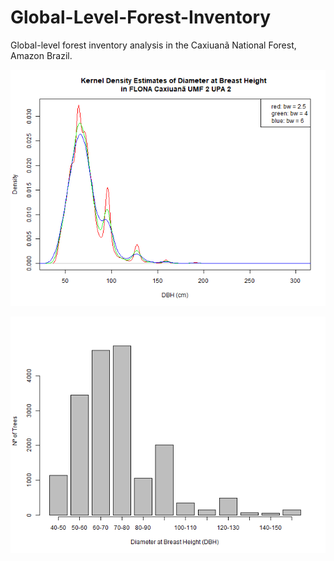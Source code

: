 # Global-Level-Forest-Inventory
Global-level forest inventory analysis in the Caxiuanã National Forest, Amazon Brazil.

![Kernel density estimation](https://github.com/rcflorestal/Global-Level-Forest-Inventory/blob/main/output/densityKernelDBH.png)

![DBH Distribution](https://github.com/rcflorestal/Global-Level-Forest-Inventory/blob/main/output/distributionDBH.png)
